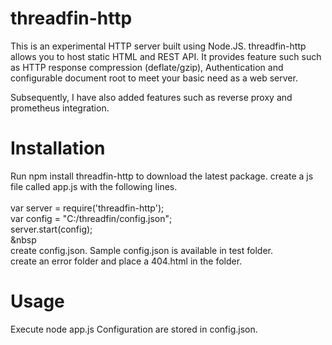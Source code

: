 # threadfin-http
This is an experimental HTTP server built using Node.JS. 
threadfin-http allows you to host static HTML and REST API. It provides feature such such as HTTP response compression (deflate/gzip), Authentication and configurable document root to meet your basic need as a web server.   

Subsequently, I have also added features such as reverse proxy and prometheus integration.

# Installation
Run npm install threadfin-http to download the latest package.
create a js file called app.js with the following lines.</br> 
&nbsp;</br>
var server = require('threadfin-http');</br>
var config = "C:/threadfin/config.json";</br>
server.start(config);</br>
&nbsp</br>
create config.json. Sample config.json is available in test folder.</br>
create an error folder and place a 404.html in the folder.</br>

# Usage
Execute node app.js
Configuration are stored in config.json.

